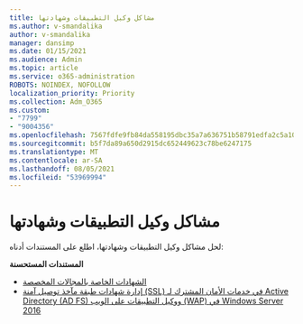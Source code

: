```yaml
---
title: مشاكل وكيل التطبيقات وشهادتها
ms.author: v-smandalika
author: v-smandalika
manager: dansimp
ms.date: 01/15/2021
ms.audience: Admin
ms.topic: article
ms.service: o365-administration
ROBOTS: NOINDEX, NOFOLLOW
localization_priority: Priority
ms.collection: Adm_O365
ms.custom:
- "7799"
- "9004356"
ms.openlocfilehash: 7567fdfe9fb84da558195dbc35a7a636751b58791edfa2c5a10b07215c58bf5c
ms.sourcegitcommit: b5f7da89a650d2915dc652449623c78be6247175
ms.translationtype: MT
ms.contentlocale: ar-SA
ms.lasthandoff: 08/05/2021
ms.locfileid: "53969994"
---
```

# <a name="application-proxy-and-certificate-issues"></a>مشاكل وكيل التطبيقات وشهادتها

لحل مشاكل وكيل التطبيقات وشهادتها، اطلع على المستندات أدناه:

**المستندات المستحسنة**

- [الشهادات الخاصة بالمجالات المخصصة](https://docs.microsoft.com/azure/active-directory/manage-apps/application-proxy-configure-custom-domain#certificates-for-custom-domains)
- [إدارة شهادات طبقة مآخذ توصيل آمنة (SSL) في خدمات الأمان المشترك لـ Active Directory (AD FS) ووكيل التطبيقات على الويب (WAP) في Windows Server 2016](https://docs.microsoft.com/windows-server/identity/ad-fs/operations/manage-ssl-certificates-ad-fs-wap)


